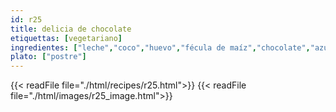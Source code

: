 ```yaml
---
id: r25
title: delicia de chocolate
etiquettas: [vegetariano]
ingredientes: ["leche","coco","huevo","fécula de maíz","chocolate","azúcar"]
plato: ["postre"]
---
```


{{< readFile file="./html/recipes/r25.html">}}
{{< readFile file="./html/images/r25_image.html">}}